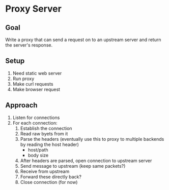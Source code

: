 # Proxy Server

## Goal

Write a proxy that can send a request on to an upstream server and return the server's response.

## Setup

1. Need static web server
2. Run proxy
3. Make curl requests
4. Make browser request

## Approach

1. Listen for connections
2. For each connection:
   1. Establish the connection
   2. Read raw byets from it
   3. Parse the headers (eventually use this to proxy to multiple backends by reading the host header)
      * host/path
      * body size
   4. After headers are parsed, open connection to upstream server
   5. Send message to upstream (keep same packets?)
   6. Receive from upstream
   7. Forward these directly back?
   8. Close connection (for now)


